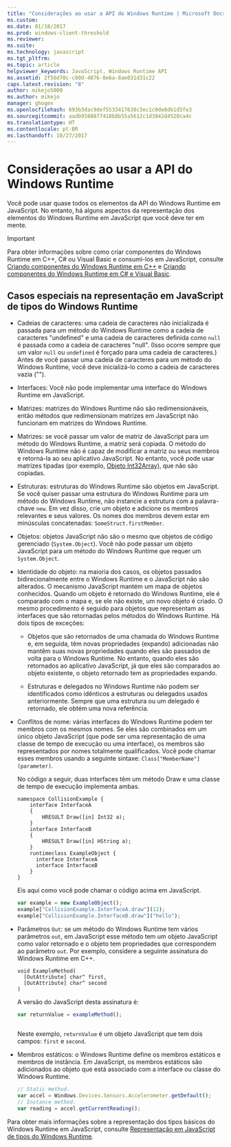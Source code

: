 ```yaml
---
title: "Considerações ao usar a API do Windows Runtime | Microsoft Docs"
ms.custom: 
ms.date: 01/18/2017
ms.prod: windows-client-threshold
ms.reviewer: 
ms.suite: 
ms.technology: javascript
ms.tgt_pltfrm: 
ms.topic: article
helpviewer_keywords: JavaScript, Windows Runtime API
ms.assetid: 2f56d70c-c80d-4876-8e6a-8ae031d31c22
caps.latest.revision: "8"
author: mikejo5000
ms.author: mikejo
manager: ghogen
ms.openlocfilehash: 693b3dac9def5533417638c3ec1c0de8db1d5fe3
ms.sourcegitcommit: aadb9588877418b8b55a5612c1d3842d4520ca4c
ms.translationtype: HT
ms.contentlocale: pt-BR
ms.lasthandoff: 10/27/2017
---
```

# <a name="considerations-when-using-the-windows-runtime-api"></a>Considerações ao usar a API do Windows Runtime
Você pode usar quase todos os elementos da API do Windows Runtime em JavaScript. No entanto, há alguns aspectos da representação dos elementos do Windows Runtime em JavaScript que você deve ter em mente.  
  
> [!IMPORTANT]
>  Para obter informações sobre como criar componentes do Windows Runtime em C++, C# ou Visual Basic e consumi-los em JavaScript, consulte [Criando componentes do Windows Runtime em C++](/windows/uwp/winrt-components/creating-windows-runtime-components-in-cpp) e [Criando componentes do Windows Runtime em C# e Visual Basic](/windows/uwp/winrt-components/creating-windows-runtime-components-in-csharp-and-visual-basic).  
  
## <a name="special-cases-in-the-javascript-representation-of-windows-runtime-types"></a>Casos especiais na representação em JavaScript de tipos do Windows Runtime  
  
-   Cadeias de caracteres: uma cadeia de caracteres não inicializada é passada para um método do Windows Runtime como a cadeia de caracteres "undefined" e uma cadeia de caracteres definida como `null` é passada como a cadeia de caracteres "null". (Isso ocorre sempre que um valor `null` ou `undefined` é forçado para uma cadeia de caracteres.) Antes de você passar uma cadeia de caracteres para um método do Windows Runtime, você deve inicializá-lo como a cadeia de caracteres vazia ("").  
  
-   Interfaces: Você não pode implementar uma interface do Windows Runtime em JavaScript.  
  
-   Matrizes: matrizes do Windows Runtime não são redimensionáveis, então métodos que redimensionam matrizes em JavaScript não funcionam em matrizes do Windows Runtime.  
  
-   Matrizes: se você passar um valor de matriz de JavaScript para um método do Windows Runtime, a matriz será copiada. O método do Windows Runtime não é capaz de modificar a matriz ou seus membros e retorná-la ao seu aplicativo JavaScript. No entanto, você pode usar matrizes tipadas (por exemplo, [Objeto Int32Array](../javascript/reference/int32array-object.md)), que não são copiadas.  
  
-   Estruturas: estruturas do Windows Runtime são objetos em JavaScript. Se você quiser passar uma estrutura do Windows Runtime para um método do Windows Runtime, não instancie a estrutura com a palavra-chave `new`. Em vez disso, crie um objeto e adicione os membros relevantes e seus valores. Os nomes dos membros devem estar em minúsculas concatenadas: `SomeStruct.firstMember`.  
  
-   Objetos: objetos JavaScript não são o mesmo que objetos de código gerenciado (`System.Object`). Você não pode passar um objeto JavaScript para um método do Windows Runtime que requer um `System.Object`.  
  
-   Identidade do objeto: na maioria dos casos, os objetos passados bidirecionalmente entre o Windows Runtime e o JavaScript não são alterados. O mecanismo JavaScript mantém um mapa de objetos conhecidos. Quando um objeto é retornado do Windows Runtime, ele é comparado com o mapa e, se ele não existe, um novo objeto é criado. O mesmo procedimento é seguido para objetos que representam as interfaces que são retornadas pelos métodos do Windows Runtime. Há dois tipos de exceções:  
  
    -   Objetos que são retornados de uma chamada do Windows Runtime e, em seguida, têm novas propriedades (expando) adicionadas não mantêm suas novas propriedades quando eles são passados de volta para o Windows Runtime. No entanto, quando eles são retornados ao aplicativo JavaScript, já que eles são comparados ao objeto existente, o objeto retornado tem as propriedades expando.  
  
    -   Estruturas e delegados no Windows Runtime não podem ser identificados como idênticos a estruturas ou delegados usados anteriormente. Sempre que uma estrutura ou um delegado é retornado, ele obtém uma nova referência.  
  
-   Conflitos de nome: várias interfaces do Windows Runtime podem ter membros com os mesmos nomes. Se eles são combinados em um único objeto JavaScript (que pode ser uma representação de uma classe de tempo de execução ou uma interface), os membros são representados por nomes totalmente qualificados. Você pode chamar esses membros usando a seguinte sintaxe: `Class["MemberName"](parameter)`.  
  
     No código a seguir, duas interfaces têm um método Draw e uma classe de tempo de execução implementa ambas.  
  
    ```cpp#  
    namespace CollisionExample {  
        interface InterfaceA  
        {  
            HRESULT Draw([in] Int32 a);  
        }  
        interface InterfaceB  
        {  
            HRESULT Draw([in] HString a);  
        }  
        runtimeclass ExampleObject {  
          interface InterfaceA  
          interface InterfaceB  
        }  
    }  
    ```  
  
     Eis aqui como você pode chamar o código acima em JavaScript.  
  
    ```JavaScript  
    var example = new ExampleObject();  
    example["CollisionExample.InterfaceA.draw"](12);  
    example["CollisionExample.InterfaceB.draw"]("hello");  
    ```  
  
-   Parâmetros `Out`: se um método do Windows Runtime tem vários parâmetros `out`, em JavaScript esse método tem um objeto JavaScript como valor retornado e o objeto tem propriedades que correspondem ao parâmetro `out`. Por exemplo, considere a seguinte assinatura do Windows Runtime em C++.  
  
    ```cpp#  
    void ExampleMethod(  
      [OutAttribute] char^ first,   
      [OutAttribute] char^ second  
    )  
    ```  
  
     A versão do JavaScript desta assinatura é:  
  
    ```JavaScript  
    var returnValue = exampleMethod();  
  
    ```  
  
     Neste exemplo, `returnValue` é um objeto JavaScript que tem dois campos: `first` e `second`.  
  
-   Membros estáticos: o Windows Runtime define os membros estáticos e membros de instância. Em JavaScript, os membros estáticos são adicionados ao objeto que está associado com a interface ou classe do Windows Runtime.  
  
    ```JavaScript  
    // Static method.   
    var accel = Windows.Devices.Sensors.Accelerometer.getDefault();   
    // Instance method.   
    var reading = accel.getCurrentReading();            
    ```  
  
 Para obter mais informações sobre a representação dos tipos básicos do Windows Runtime em JavaScript, consulte [Representação em JavaScript de tipos do Windows Runtime](../jswinrt/javascript-representation-of-windows-runtime-types.md).